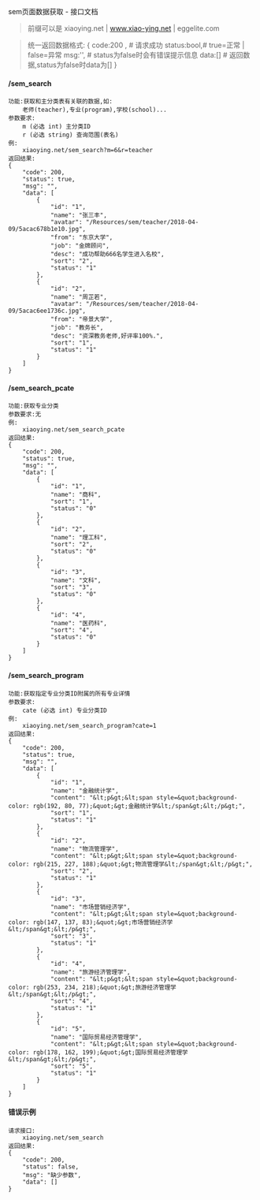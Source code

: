 sem页面数据获取 - 接口文档

> 前缀可以是 xiaoying.net | www.xiao-ying.net | eggelite.com

> 统一返回数据格式:
{
	code:200 ,	# 请求成功
	status:bool,# true=正常 | false=异常
	msg:'',		# status为false时会有错误提示信息
	data:[]		# 返回数据,status为false时data为[]
}

#### /sem_search

	功能:获取和主分类表有关联的数据,如: 
		老师(teacher),专业(program),学校(school)...
	参数要求:
		m (必选 int) 主分类ID
        r (必选 string) 查询范围(表名)
    例:
    	xiaoying.net/sem_search?m=6&r=teacher
    返回结果:
    {
	    "code": 200,
	    "status": true,
	    "msg": "",
	    "data": [
	        {
	            "id": "1",
	            "name": "张三丰",
	            "avatar": "/Resources/sem/teacher/2018-04-09/5acac678b1e10.jpg",
	            "from": "东京大学",
	            "job": "金牌顾问",
	            "desc": "成功帮助666名学生进入名校",
	            "sort": "2",
	            "status": "1"
	        },
	        {
	            "id": "2",
	            "name": "周芷若",
	            "avatar": "/Resources/sem/teacher/2018-04-09/5acac6ee1736c.jpg",
	            "from": "帝景大学",
	            "job": "教务长",
	            "desc": "资深教务老师,好评率100%.",
	            "sort": "1",
	            "status": "1"
	        }
	    ]
	}


#### /sem_search_pcate

	功能:获取专业分类
	参数要求:无
	例:
		xiaoying.net/sem_search_pcate
	返回结果:
	{
	    "code": 200,
	    "status": true,
	    "msg": "",
	    "data": [
	        {
	            "id": "1",
	            "name": "商科",
	            "sort": "1",
	            "status": "0"
	        },
	        {
	            "id": "2",
	            "name": "理工科",
	            "sort": "2",
	            "status": "0"
	        },
	        {
	            "id": "3",
	            "name": "文科",
	            "sort": "3",
	            "status": "0"
	        },
	        {
	            "id": "4",
	            "name": "医药科",
	            "sort": "4",
	            "status": "0"
	        }
	    ]
	}

#### /sem_search_program

	功能:获取指定专业分类ID附属的所有专业详情
	参数要求:
		cate (必选 int) 专业分类ID
	例:
		xiaoying.net/sem_search_program?cate=1
	返回结果:
	{
	    "code": 200,
	    "status": true,
	    "msg": "",
	    "data": [
	        {
	            "id": "1",
	            "name": "金融统计学",
	            "content": "&lt;p&gt;&lt;span style=&quot;background-color: rgb(192, 80, 77);&quot;&gt;金融统计学&lt;/span&gt;&lt;/p&gt;",
	            "sort": "1",
	            "status": "1"
	        },
	        {
	            "id": "2",
	            "name": "物流管理学",
	            "content": "&lt;p&gt;&lt;span style=&quot;background-color: rgb(215, 227, 188);&quot;&gt;物流管理学&lt;/span&gt;&lt;/p&gt;",
	            "sort": "2",
	            "status": "1"
	        },
	        {
	            "id": "3",
	            "name": "市场营销经济学",
	            "content": "&lt;p&gt;&lt;span style=&quot;background-color: rgb(147, 137, 83);&quot;&gt;市场营销经济学&lt;/span&gt;&lt;/p&gt;",
	            "sort": "3",
	            "status": "1"
	        },
	        {
	            "id": "4",
	            "name": "旅游经济管理学",
	            "content": "&lt;p&gt;&lt;span style=&quot;background-color: rgb(253, 234, 218);&quot;&gt;旅游经济管理学&lt;/span&gt;&lt;/p&gt;",
	            "sort": "4",
	            "status": "1"
	        },
	        {
	            "id": "5",
	            "name": "国际贸易经济管理学",
	            "content": "&lt;p&gt;&lt;span style=&quot;background-color: rgb(178, 162, 199);&quot;&gt;国际贸易经济管理学&lt;/span&gt;&lt;/p&gt;",
	            "sort": "5",
	            "status": "1"
	        }
	    ]
	}

#### 错误示例

	请求接口:
		xiaoying.net/sem_search
	返回结果:
	{
	    "code": 200,
	    "status": false,
	    "msg": "缺少参数",
	    "data": []
	}